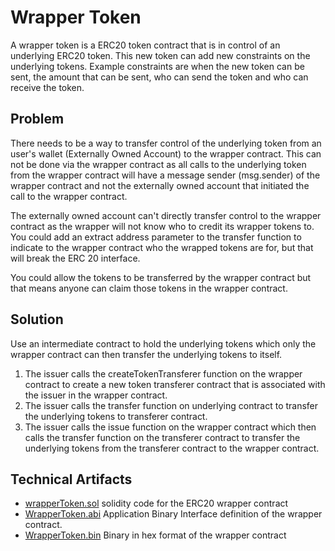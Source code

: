 Wrapper Token
=============

A wrapper token is a ERC20 token contract that is in control of an underlying ERC20 token. This new token can add new constraints on the underlying tokens. Example constraints are when the new token can be sent, the amount that can be sent, who can send the token and who can receive the token.

## Problem
There needs to be a way to transfer control of the underlying token from an user's wallet (Externally Owned Account) to the wrapper contract. This can not be done via the wrapper contract as all calls to the underlying token from the wrapper contract will have a message sender (msg.sender) of the wrapper contract and not the externally owned account that initiated the call to the wrapper contract.

The externally owned account can't directly transfer control to the wrapper contract as the wrapper will not know who to credit its wrapper tokens to. You could add an extract address parameter to the transfer function to indicate to the wrapper contract who the wrapped tokens are for, but that will break the ERC 20 interface.

You could allow the tokens to be transferred by the wrapper contract but that means anyone can claim those tokens in the wrapper contract.

## Solution
Use an intermediate contract to hold the underlying tokens which only the wrapper contract can then transfer the underlying tokens to itself.

1. The issuer calls the createTokenTransferer function on the wrapper contract to create a new token transferer contract that is associated with the issuer in the wrapper contract.
2. The issuer calls the transfer function on underlying contract to transfer the underlying tokens to transferer contract.
3. The issuer calls the issue function on the wrapper contract which then calls the transfer function on the transferer contract to transfer the underlying tokens from the transferer contract to the wrapper contract.

## Technical Artifacts
* [wrapperToken.sol](./wrapperToken.sol) solidity code for the ERC20 wrapper contract
* [WrapperToken.abi](../../bin/contracts/wrapper/WrapperToken.abi) Application Binary Interface definition of the wrapper contract.
* [WrapperToken.bin](../../bin/contracts/wrapper/WrapperToken.bin) Binary in hex format of the wrapper contract

